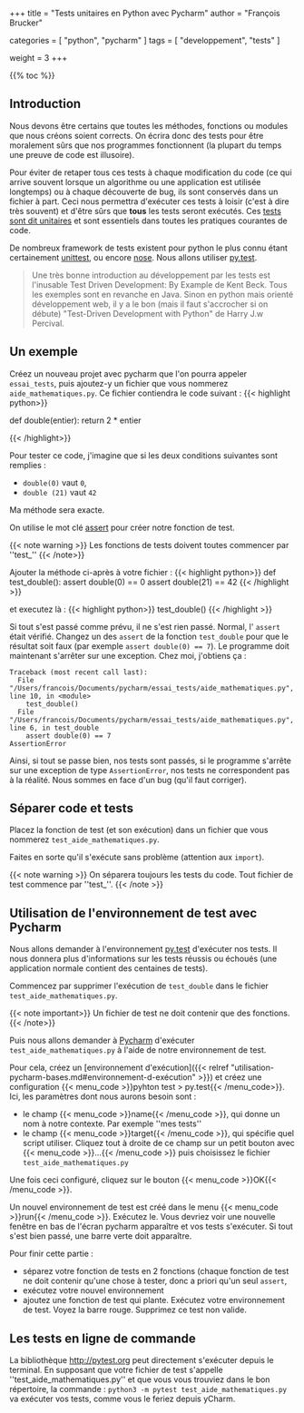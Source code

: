 +++
title = "Tests unitaires en Python avec Pycharm"
author = "François Brucker"

categories = [
    "python",
    "pycharm"
]
tags = [
    "developpement",
    "tests"
]

weight = 3
+++



{{% toc %}}


## Introduction


Nous devons être certains que toutes les méthodes, fonctions ou modules que nous créons soient corrects. On écrira donc des tests pour être moralement sûrs que nos programmes fonctionnent (la plupart du temps une preuve de code est illusoire). 

Pour éviter de retaper tous ces tests à chaque modification du code (ce qui arrive souvent lorsque un algorithme ou une application est utilisée longtemps) ou à chaque découverte de bug, ils sont conservés dans un fichier à part. Ceci nous permettra d'exécuter ces tests à loisir (c'est à dire très souvent) et d'être sûrs que **tous** les tests seront exécutés. Ces  [tests sont dit unitaires]([https://fr.wikipedia.org/wiki/Test_unitaire) et sont essentiels dans toutes les pratiques courantes de code.


De nombreux framework de tests existent pour python le plus connu étant certainement [unittest](https://docs.python.org/3/library/unittest.html), ou encore [nose](http://nose.readthedocs.io/en/latest/). Nous allons utiliser [py.test](http://pytest.org).


>Une très bonne introduction au développement par les tests est l'inusable Test Driven Development: By Example de Kent Beck. Tous les exemples sont en revanche en Java. 
Sinon en python mais orienté développement web, il y a le bon (mais il faut s'accrocher si on débute) "Test-Driven Development with Python" de Harry J.w Percival.


## Un exemple


Créez un nouveau projet avec pycharm que l'on pourra appeler `essai_tests`, puis ajoutez-y un fichier que vous nommerez `aide_mathematiques.py`. Ce fichier contiendra le code suivant :
{{< highlight python>}}

def double(entier):
  return 2 * entier

{{< /highlight>}}

Pour tester ce code, j'imagine que si les deux conditions suivantes sont remplies :
  * `double(0)` vaut `0`,
  * `double (21)` vaut `42`

Ma méthode sera exacte. 

On utilise le mot clé [assert](http://www.tutorialspoint.com/python/assertions_in_python.htm) pour créer notre fonction de test. 

{{< note warning >}}
Les fonctions de tests doivent toutes commencer par ''test_''
{{< /note>}}

Ajouter la méthode ci-après à votre fichier :
{{< highlight python>}}
def test_double():
  assert double(0) == 0
  assert double(21) == 42
{{< /highlight >}}

et executez là : 
{{< highlight python>}}
test_double()
{{< /highlight >}}

Si tout s'est passé comme prévu, il ne s'est rien passé. Normal, l' `assert` était vérifié. Changez un des `assert` de la fonction `test_double` pour que le résultat soit faux (par exemple `assert double(0) == 7`). Le programme doit maintenant s'arrêter sur une exception. Chez moi, j'obtiens ça :

```
Traceback (most recent call last):
  File "/Users/francois/Documents/pycharm/essai_tests/aide_mathematiques.py", line 10, in <module>
    test_double()
  File "/Users/francois/Documents/pycharm/essai_tests/aide_mathematiques.py", line 6, in test_double
    assert double(0) == 7
AssertionError
```

Ainsi, si tout se passe bien, nos tests sont passés, si le programme s'arrête sur une exception de type `AssertionError`, nos tests ne correspondent pas à la réalité. Nous sommes en face d'un bug (qu'il faut corriger).

## Séparer code et tests 

Placez la fonction de test (et son exécution) dans un fichier que vous nommerez `test_aide_mathematiques.py`. 

Faites en sorte qu'il s'exécute sans problème (attention aux `import`).

{{< note warning >}}
On séparera toujours les tests du code. Tout fichier de test commence par ''test_''.
{{< /note >}}


## Utilisation de l'environnement de test avec Pycharm


Nous allons demander à l'environnement [py.test](http://pytest.org/latest/) d'exécuter nos tests. Il nous donnera plus d'informations sur les tests réussis ou échoués (une application normale contient des centaines de tests). 

Commencez par supprimer l'exécution de `test_double` dans le fichier `test_aide_mathematiques.py`. 

{{< note important>}}
Un fichier de test ne doit contenir que des fonctions.
{{< /note>}}


Puis nous allons demander à [Pycharm](https://www.jetbrains.com/pycharm/) d'exécuter `test_aide_mathematiques.py` à l'aide de notre environnement de test.



 Pour cela, créez un [environnement d'exécution]({{< relref "utilisation-pycharm-bases.md#environnement-d-exécution" >}}) et créez une configuration  {{< menu_code >}}pyhton test > py.test{{< /menu_code>}}. Ici, les paramètres dont nous aurons besoin sont :
 
  * le champ {{< menu_code >}}name{{< /menu_code >}}, qui donne un nom à notre contexte. Par exemple ''mes tests''
  * le champ {{< menu_code >}}target{{< /menu_code >}}, qui spécifie quel script utiliser. Cliquez tout à droite de ce champ sur un petit bouton avec {{< menu_code >}}…{{< /menu_code >}} puis choisissez le fichier `test_aide_mathematiques.py`

Une fois ceci configuré, cliquez sur le bouton {{< menu_code >}}OK{{< /menu_code >}}.


Un nouvel environnement de test est créé dans le menu {{< menu_code >}}run{{< /menu_code >}}. Exécutez le. Vous devriez voir une nouvelle fenêtre en bas de l'écran pycharm apparaître et vos tests s'exécuter. Si tout s'est bien passé, une barre verte doit apparaître.

Pour finir cette partie :

  *  séparez votre fonction de tests en 2 fonctions (chaque fonction de test ne doit contenir qu'une chose à tester, donc a priori qu'un seul `assert`,
  * exécutez votre nouvel environnement
  * ajoutez une fonction de test qui plante. Exécutez votre environnement de test. Voyez la barre rouge. Supprimez ce test non valide.


## Les tests en ligne de commande
 
 
La bibliothèque http://pytest.org peut directement s'exécuter depuis le terminal. En supposant que votre fichier de test s'appelle ''test_aide_mathematiques.py'' et que vous vous trouviez dans le bon répertoire, la commande : `python3 -m pytest test_aide_mathematiques.py` va exécuter vos tests, comme vous le feriez depuis yCharm.
